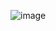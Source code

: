 ![image](https://user-images.githubusercontent.com/71540845/150723067-798cc100-6d29-427d-ab96-7c02083aa337.png)
